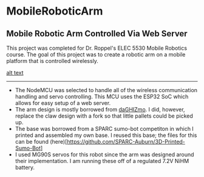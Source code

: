 # MobileRoboticArm
## Mobile Robotic Arm Controlled Via Web Server

This project was completed for Dr. Roppel's ELEC 5530 Mobile Robotics course.
The goal of this project was to create a robotic arm on a mobile platform that is controlled wirelessly.

[alt text](https://github.com/NoahNedz/MobileRoboticArm/tree/master/pics/pic.jpg "Mobile Robotic Arm")


---

* The NodeMCU was selected to handle all of the wireless communication handling and servo controlling. This MCU uses the ESP32 SoC which allows for easy setup of a web server.
* The arm design is mostly borrowed from [daGHIZmo](https://www.thingiverse.com/thing:1015238). I did, however, replace the claw design with a fork so that little pallets could be picked up.
* The base was borrowed from a SPARC sumo-bot competiton in which I printed and assembled my own base. I reused this base; the files for this can be found (here)[https://github.com/SPARC-Auburn/3D-Printed-Sumo-Bot]
* I used MG90S servos for this robot since the arm was designed around their implementation. I am running these off of a regulated 7.2V NiHM battery.
